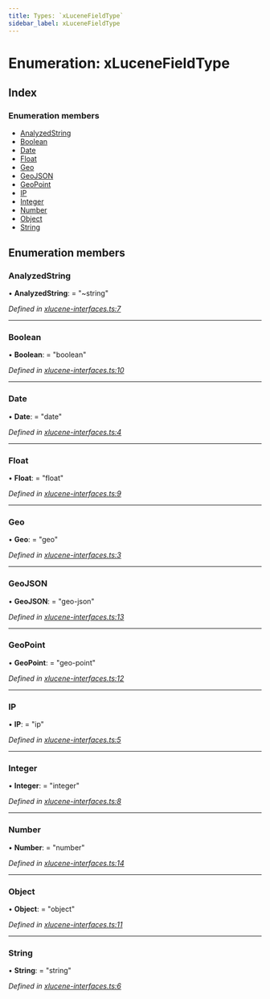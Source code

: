 ```yaml
---
title: Types: `xLuceneFieldType`
sidebar_label: xLuceneFieldType
---
```


# Enumeration: xLuceneFieldType

## Index

### Enumeration members

* [AnalyzedString](xlucenefieldtype.md#analyzedstring)
* [Boolean](xlucenefieldtype.md#boolean)
* [Date](xlucenefieldtype.md#date)
* [Float](xlucenefieldtype.md#float)
* [Geo](xlucenefieldtype.md#geo)
* [GeoJSON](xlucenefieldtype.md#geojson)
* [GeoPoint](xlucenefieldtype.md#geopoint)
* [IP](xlucenefieldtype.md#ip)
* [Integer](xlucenefieldtype.md#integer)
* [Number](xlucenefieldtype.md#number)
* [Object](xlucenefieldtype.md#object)
* [String](xlucenefieldtype.md#string)

## Enumeration members

###  AnalyzedString

• **AnalyzedString**: = "~string"

*Defined in [xlucene-interfaces.ts:7](https://github.com/terascope/teraslice/blob/f95bb5556/packages/types/src/xlucene-interfaces.ts#L7)*

___

###  Boolean

• **Boolean**: = "boolean"

*Defined in [xlucene-interfaces.ts:10](https://github.com/terascope/teraslice/blob/f95bb5556/packages/types/src/xlucene-interfaces.ts#L10)*

___

###  Date

• **Date**: = "date"

*Defined in [xlucene-interfaces.ts:4](https://github.com/terascope/teraslice/blob/f95bb5556/packages/types/src/xlucene-interfaces.ts#L4)*

___

###  Float

• **Float**: = "float"

*Defined in [xlucene-interfaces.ts:9](https://github.com/terascope/teraslice/blob/f95bb5556/packages/types/src/xlucene-interfaces.ts#L9)*

___

###  Geo

• **Geo**: = "geo"

*Defined in [xlucene-interfaces.ts:3](https://github.com/terascope/teraslice/blob/f95bb5556/packages/types/src/xlucene-interfaces.ts#L3)*

___

###  GeoJSON

• **GeoJSON**: = "geo-json"

*Defined in [xlucene-interfaces.ts:13](https://github.com/terascope/teraslice/blob/f95bb5556/packages/types/src/xlucene-interfaces.ts#L13)*

___

###  GeoPoint

• **GeoPoint**: = "geo-point"

*Defined in [xlucene-interfaces.ts:12](https://github.com/terascope/teraslice/blob/f95bb5556/packages/types/src/xlucene-interfaces.ts#L12)*

___

###  IP

• **IP**: = "ip"

*Defined in [xlucene-interfaces.ts:5](https://github.com/terascope/teraslice/blob/f95bb5556/packages/types/src/xlucene-interfaces.ts#L5)*

___

###  Integer

• **Integer**: = "integer"

*Defined in [xlucene-interfaces.ts:8](https://github.com/terascope/teraslice/blob/f95bb5556/packages/types/src/xlucene-interfaces.ts#L8)*

___

###  Number

• **Number**: = "number"

*Defined in [xlucene-interfaces.ts:14](https://github.com/terascope/teraslice/blob/f95bb5556/packages/types/src/xlucene-interfaces.ts#L14)*

___

###  Object

• **Object**: = "object"

*Defined in [xlucene-interfaces.ts:11](https://github.com/terascope/teraslice/blob/f95bb5556/packages/types/src/xlucene-interfaces.ts#L11)*

___

###  String

• **String**: = "string"

*Defined in [xlucene-interfaces.ts:6](https://github.com/terascope/teraslice/blob/f95bb5556/packages/types/src/xlucene-interfaces.ts#L6)*
